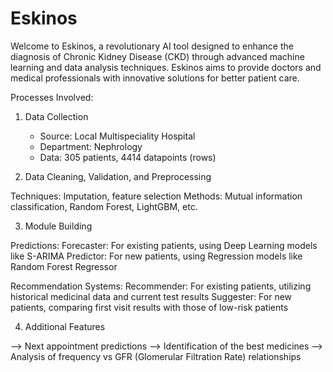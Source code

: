 # Eskinos
Welcome to Eskinos, a revolutionary AI tool designed to enhance the diagnosis of Chronic Kidney Disease (CKD) through advanced machine learning and data analysis techniques. Eskinos aims to provide doctors and medical professionals with innovative solutions for better patient care.

Processes Involved:
1. Data Collection

    - Source: Local Multispeciality Hospital
    - Department: Nephrology
    - Data: 305 patients, 4414 datapoints (rows)

2. Data Cleaning, Validation, and Preprocessing

  Techniques: Imputation, feature selection
  Methods: Mutual information classification, Random Forest, LightGBM, etc.

3. Module Building

  Predictions:
  Forecaster: For existing patients, using Deep Learning models like S-ARIMA
  Predictor: For new patients, using Regression models like Random Forest Regressor
  
  Recommendation Systems:
  Recommender: For existing patients, utilizing historical medicinal data and current test results
  Suggester: For new patients, comparing first visit results with those of low-risk patients
  
4. Additional Features

  --> Next appointment predictions
  --> Identification of the best medicines
  --> Analysis of frequency vs GFR (Glomerular Filtration Rate) relationships
